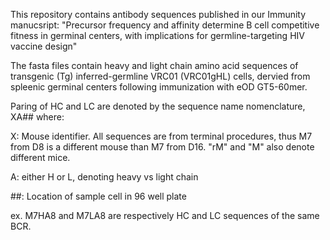 This repository contains antibody sequences published in our Immunity manucsript: "Precursor frequency and affinity determine B cell competitive fitness in germinal centers, with implications for germline-targeting HIV vaccine design"

The fasta files contain heavy and light chain amino acid sequences of transgenic (Tg) inferred-germline VRC01 (VRC01gHL) cells, dervied from spleenic germinal centers following immunization with eOD GT5-60mer. 

Paring of HC and LC are denoted by the sequence name nomenclature, XA## where:

X: Mouse identifier. All sequences are from terminal procedures, thus M7 from D8 is a different mouse than M7 from D16. "rM" and "M" also denote different mice.

A: either H or L, denoting heavy vs light chain

##: Location of sample cell in 96 well plate 

ex. M7HA8 and M7LA8 are respectively HC and LC sequences of the same BCR.
